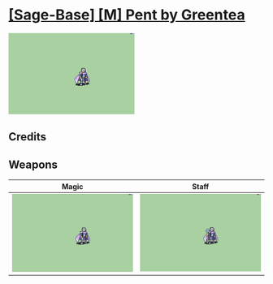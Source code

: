 # [\[Sage-Base\] \[M\] Pent by Greentea](./)

<img src="./6.%20Magic/Magic_000.png" alt="[Sage-Base] [M] Pent by Greentea standing" />

## Credits



## Weapons


|Magic |Staff |
|  :---: | :---: |
| <img alt="Magic animation" src="./6.%20Magic/Magic.gif" /> | <img alt="Staff animation" src="./7.%20Staff/Staff.gif" /> |
